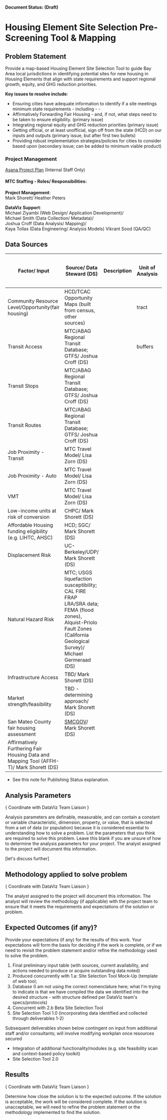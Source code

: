 **Document Status: (Draft)**  

# Housing Element Site Selection Pre-Screening Tool & Mapping

## Problem Statement
Provide a map-based Housing Element Site Selection Tool to guide Bay Area local jurisdictions in identifying potential sites for new housing in Housing Elements that align with state requirements and support regional growth, equity, and GHG reduction priorities. 

**Key issues to resolve include**:  
- Ensuring cities have adequate information to identify if a site meetings minimum state requirements - including - -
- Affirmatively Forwarding Fair Housing - and, if not, what steps need to be taken to ensure eligibility. (primary issue)
- Integrating regional equity and GHG reduction priorities (primary issue)
- Getting official, or at least unofficial, sign off from the state (HCD) on our inputs and outputs (primary issue, but after first two bullets)
- Providing robust implementation strategies/policies for cities to consider based upon (secondary issue; can be added to minimum viable product)

### Project Management

[Asana Project Plan](https://app.asana.com/0/1175472246945284/1175472246945284) (Internal Staff Only)

#### MTC Staffing - Roles/ Responsibilities:  
**Project Management**:  
Mark Shorett/ Heather Peters    

**DataViz Support**:    
Michael Ziyambi (Web Design/ Application Development)/   
Michael Smith (Data Collection/ Metadata)/   
Joshua Croff (Data Analysis/ Mapping)/  
Kaya Tollas (Data Engineering/ Analysis Models)
Vikrant Sood (QA/QC)    

## Data Sources


| Factor/ Input | Source/ Data Steward (DS) | Description | Unit of Analysis| Data Path | In MDM (Yes/ No/ TBD) |
|----------|------------|------|------|------|------|
|Community Resource Level/Opportunity(fair housing)| HCD/TCAC Opportunity Maps (built from census, other sources) | | tract | No  
| Transit Access | MTC/ABAG Regional Transit Database; GTFS/ Joshua Croff (DS) | | buffers | | yes  
| Transit Stops |MTC/ABAG Regional Transit Database; GTFS/ Joshua Croff (DS) | | | | TBD  
| Transit Routes |MTC/ABAG Regional Transit Database; GTFS/ Joshua Croff (DS) | | | | TBD  
| Job Proximity - Transit | MTC Travel Model/ Lisa Zorn (DS) | | | |TBD  
| Job Proximity - Auto | MTC Travel Model/ Lisa Zorn (DS) | | | | TBD  
| VMT | MTC Travel Model/ Lisa Zorn (DS) | | | | TBD  
| Low-income units at risk of conversion | CHPC/ Mark Shorett (DS) | | | | TBD  
| Affordable Housing funding eligibility (e.g. LIHTC, AHSC) | HCD; SGC/ Mark Shorett (DS) | | | | TBD  
| Displacement Risk | UC-Berkeley/UDP/ Mark Shorett (DS) | | | | TBD  
| Natural Hazard Risk |MTC; USGS liquefaction susceptibility; CAL FIRE FRAP LRA/SRA data; FEMA (flood zones), Alquist-Priolo Fault Zones (California Geological Survey)/ Michael Germeraad (DS) | | | | TBD  
| Infrastructure Access | TBD/ Mark Shorett (DS) | | | | TBD  
| Market strength/feasibility | TBD - determining approach/ Mark Shorett (DS) | | | | TBD  
| San Mateo County fair housing assessment |[SMCGOV](https://housing.smcgov.org/sites/housing.smcgov.org/files/_SMC%20Regional%20AFH%20Final%20Report%2020171002.pdf)/ Mark Shorett (DS) | | | | TBD  
| Affirmatively Furthering Fair Housing Data and Mapping Tool (AFFH-T)/ Mark Shorett (DS) | |  || | TBD  
* See this note for Publishing Status explanation.  


## Analysis Parameters

{ Coordinate with DataViz Team Liaison }   

Analysis parameters are definable, measurable, and can contain a constant or variable characteristic, dimension, property, or value, that is selected from a set of data (or population) because it is considered essential to understanding how to solve a problem. List the parameters that you think are required to solve this problem. Leave this blank if you are unsure of how to determine the analysis parameters for your project. The analyst assigned to the project will document this information.  

[let's discuss further]

## Methodology applied to solve problem  

{ Coordinate with DataViz Team Liaison }   

The analyst assigned to the project will document this information. The analyst will review the methodology (if applicable) with the project team to ensure that it meets the requirements and expectations of the solution or problem.  

## Expected Outcomes (if any)?  
Provide your expectations (if any) for the results of this work. Your expectations will form the basis for deciding if the work is complete, or if we need to revisit the problem statement and/or refine the methodology used to solve the problem.

 1. Final preliminary input table (with sources, current availability, and actions needed to produce or acquire outstanding data noted)
 2.  Produced concurrently with 1.a: Site Selection Tool Mock-Up (template of web tool;
 3. Database (I am not using the correct nomenclature here; what I'm trying to indicate is that we have compiled the data we identified into the desired structure - with structure defined per DataViz team's specs/protocols)
 4. Concurrent with 2.b Beta Site Selection Tool
 5. Site Selection Tool 1.0 (incorporating data identified and collected through deliverables 1-2)

Subsequent deliverables shown below contingent on input from additional staff and/or consultants; will involve modifying workplan once resources secured

 - Integration of additional functionality/modules (e.g. site feasibility scan and context-based policy toolkit)
 - Site Selection Tool 2.0

## Results  
{ Coordinate with DataViz Team Liaison }   

Determine how close the solution is to the expected outcome. If the solution is acceptable, the work will be considered complete. If the solution is unacceptable, we will need to refine the problem statement or the methodology implemented to find the solution.
